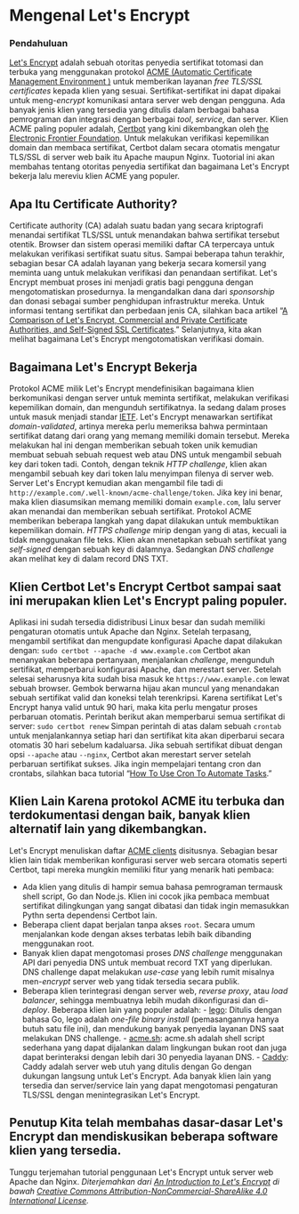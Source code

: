 # Mengenal Let's Encrypt 

### Pendahuluan 
[Let's Encrypt](https://letsencrypt.org/) adalah sebuah otoritas penyedia sertifikat totomasi dan terbuka yang menggunakan protokol [ACME (Automatic Certificate Management Environment )](https://ietf-wg-acme.github.io/acme/draft-ietf-acme-acme.html) untuk memberikan layanan *free TLS/SSL certificates* kepada klien yang sesuai. Sertifikat-sertifikat ini dapat dipakai untuk meng-*encrypt* komunikasi antara server web dengan pengguna. Ada banyak jenis klien yang tersedia yang ditulis dalam berbagai bahasa pemrograman dan integrasi dengan berbagai *tool*, *service*, dan server. Klien ACME paling populer adalah, [Certbot](https://certbot.eff.org/) yang kini dikembangkan oleh [the Electronic Frontier Foundation](https://www.eff.org/). Untuk melakukan verifikasi kepemilikan domain dan membaca sertifikat, Certbot dalam secara otomatis mengatur TLS/SSL di server web baik itu Apache maupun Nginx. Tuotorial ini akan membahas tentang otoritas penyedia sertifikat dan bagaimana Let's Encrypt bekerja lalu mereviu klien ACME yang populer. 

## Apa Itu Certificate Authority? 
Certificate authority (CA) adalah suatu badan yang secara kriptografi menandai sertifikat TLS/SSL untuk menandakan bahwa sertifikat tersebut otentik. Browser dan sistem operasi memiliki daftar CA terpercaya untuk melakukan verifikasi sertifikat suatu situs. Sampai beberapa tahun terakhir, sebagian besar CA adalah layanan yang bekerja secara komersil yang meminta uang untuk melakukan verifikasi dan penandaan sertifikat. Let's Encrypt membuat proses ini menjadi gratis bagi pengguna dengan mengotomatiskan prosedurnya. Ia mengandalkan dana dari *sponsorship* dan donasi sebagai sumber penghidupan infrastruktur mereka. Untuk informasi tentang sertifikat dan perbedaan jenis CA, silahkan baca artikel “[A Comparison of Let's Encrypt, Commercial and Private Certificate Authorities, and Self-Signed SSL Certificates](https://www.digitalocean.com/community/tutorials/a-comparison-of-let-s-encrypt-commercial-and-private-certificate-authorities-and-self-signed-ssl-certificates).” Selanjutnya, kita akan melihat bagaimana Let's Encrypt mengotomatiskan verifikasi domain. 

## Bagaimana Let's Encrypt Bekerja 
Protokol ACME milik Let's Encrypt mendefinisikan bagaimana klien berkomunikasi dengan server untuk meminta sertifikat, melakukan verifikasi kepemilikan domain, dan mengunduh sertifikatnya. Ia sedang dalam proses untuk masuk menjadi standar [IETF](https://www.ietf.org/). Let's Encrypt menawarkan sertifikat *domain-validated*, artinya mereka perlu memeriksa bahwa permintaan sertifikat datang dari orang yang memang memiliki domain tersebut. Mereka melakukan hal ini dengan memberikan sebuah token unik kemudian membuat sebuah sebuah request web atau DNS untuk mengambil sebuah key dari token tadi. Contoh, dengan teknik *HTTP challenge*, klien akan mengambil sebuah key dari token lalu menyimpan filenya di server web. Server Let's Encrypt kemudian akan mengambil file tadi di `http://example.com/.well-known/acme-challenge/token`. Jika key ini benar, maka klien diasumsikan memang memiliki domain `example.com`, lalu server akan menandai dan memberikan sebuah sertifikat. Protokol ACME memberikan beberapa langkah yang dapat dilakukan untuk membuktikan kepemilikan domain. *HTTPS challenge* mirip dengan yang di atas, kecuali ia tidak menggunakan file teks. Klien akan menetapkan sebuah sertifikat yang *self-signed* dengan sebuah key di dalamnya. Sedangkan *DNS challenge* akan melihat key di dalam record DNS TXT. 

## Klien Certbot Let's Encrypt Certbot sampai saat ini merupakan klien Let's Encrypt paling populer. 
Aplikasi ini sudah tersedia didistribusi Linux besar dan sudah memiliki pengaturan otomatis untuk Apache dan Nginx. Setelah terpasang, mengambil sertifikat dan mengupdate konfigurasi Apache dapat dilakukan dengan: ``` sudo certbot --apache -d www.example.com ``` Certbot akan menanyakan beberapa pertanyaan, menjalankan *challenge*, mengunduh sertifikat, memperbarui konfigurasi Apache, dan merestart server. Setelah selesai seharusnya kita sudah bisa masuk ke `https://www.example.com` lewat sebuah browser. Gembok berwarna hijau akan muncul yang menandakan sebuah sertifikat valid dan koneksi telah terenkripsi. Karena sertifikat Let's Encrypt hanya valid untuk 90 hari, maka kita perlu mengatur proses perbaruan otomatis. Perintah berikut akan memperbarui semua sertifikat di server: ``` sudo certbot renew ``` Simpan perintah di atas dalam sebuah `crontab` untuk menjalankannya setiap hari dan sertifikat kita akan diperbarui secara otomatis 30 hari sebelum kadaluarsa. Jika sebuah sertifikat dibuat dengan opsi `--apache` atau `--nginx`, Certbot akan merestart server setelah perbaruan sertifikat sukses. Jika ingin mempelajari tentang cron dan crontabs, silahkan baca tutorial “[How To Use Cron To Automate Tasks](https://www.digitalocean.com/community/tutorials/how-to-use-cron-to-automate-tasks-on-a-vps).” 

## Klien Lain Karena protokol ACME itu terbuka dan terdokumentasi dengan baik, banyak klien alternatif lain yang dikembangkan. 
Let's Encrypt menuliskan daftar [ACME clients](https://letsencrypt.org/docs/client-options/) disitusnya. Sebagian besar klien lain tidak memberikan konfigurasi server web sercara otomatis seperti Certbot, tapi mereka mungkin memiliki fitur yang menarik hati pembaca: 
- Ada klien yang ditulis di hampir semua bahasa pemrograman termausk shell script, Go dan Node.js. Klien ini cocok jika pembaca membuat sertifikat dilingkungan yang sangat dibatasi dan tidak ingin memasukkan Pythn serta dependensi Certbot lain. 
- Beberapa client dapat berjalan tanpa akses `root`. Secara umum menjalankan kode dengan akses terbatas lebih baik dibanding menggunakan root. 
- Banyak klien dapat mengotomasi proses *DNS challenge* menggunakan API dari penyedia DNS untuk membuat record TXT yang diperlukan. DNS challenge dapat melakukan *use-case* yang lebih rumit misalnya men-*encrypt* server web yang tidak tersedia secara publik. 
- Beberapa klien terintegrasi dengan server web, *reverse proxy*, atau *load balancer*, sehingga membuatnya lebih mudah dikonfigurasi dan di-*deploy*. Beberapa klien lain yang populer adalah: - [lego](https://github.com/xenolf/lego): Ditulis dengan bahasa Go, lego adalah *one-file binary install* (pemasangannya hanya butuh satu file ini), dan mendukung banyak penyedia layanan DNS saat melakukan DNS challenge. - [acme.sh](https://github.com/Neilpang/acme.sh): acme.sh adalah shell script sederhana yang dapat dijalankan dalam lingkungan bukan root dan juga dapat berinteraksi dengan lebih dari 30 penyedia layanan DNS. - [Caddy](https://caddyserver.com/): Caddy adalah server web utuh yang ditulis dengan Go dengan dukungan langsung untuk Let's Encrypt. Ada banyak klien lain yang tersedia dan server/service lain yang dapat mengotomasi pengaturan TLS/SSL dengan menintegrasikan Let's Encrypt. 

## Penutup Kita telah membahas dasar-dasar Let's Encrypt dan mendiskusikan beberapa software klien yang tersedia. 
Tunggu terjemahan tutorial penggunaan Let's Encrypt untuk server web Apache dan Nginx. *Diterjemahkan dari [An Introduction to Let's Encrypt](https://www.digitalocean.com/community/tutorials/an-introduction-to-let-s-encrypt) di bawah [Creative Commons Attribution-NonCommercial-ShareAlike 4.0 International License](https://creativecommons.org/licenses/by-nc-sa/4.0/).*
